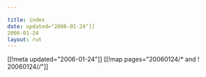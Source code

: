 ```yaml
---

title: index
date: updated="2006-01-24"]]
2006-01-24
layout: rut
---
```


[[!meta updated="2006-01-24"]]
[[!map pages="20060124/* and ! 20060124/*/*"]]
